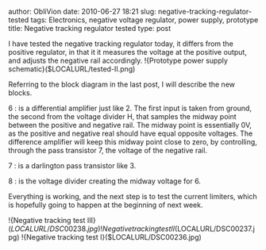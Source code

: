 author: ObliVion
date: 2010-06-27 18:21
slug: negative-tracking-regulator-tested
tags: Electronics, negative voltage regulator, power supply, prototype
title: Negative tracking regulator tested
type: post


I have tested the negative tracking regulator today, it differs from the
positive regulator, in that it it measures the voltage at the positive
output, and adjusts the negative rail accordingly.
!{Prototype power supply schematic}($LOCALURL/tested-II.png)
<br style="clear: both;" />

Referring to the block diagram in the last post, I will describe the new
blocks.

6
:  is a differential amplifier just like 2. The first input is taken
   from ground, the second from the voltage divider H, that samples the
   midway point between the positive and negative rail. The midway point
   is essentially 0V, as the positive and negative real should have
   equal opposite voltages. The difference amplifier will keep this
   midway point close to zero, by controlling, through the pass
   transistor 7, the voltage of the negative rail.

7
:  is a darlington pass transistor like 3.

8
:  is the voltage divider creating the midway voltage for 6.

Everything is working, and the next step is to test the current
limiters, which is hopefully going to happen at the beginning of next
week.


!{Negative tracking test III}($LOCALURL/DSC00238.jpg)
!{Negative tracking test II}($LOCALURL/DSC00237.jpg)
!{Negative tracking test I}($LOCALURL/DSC00236.jpg)

